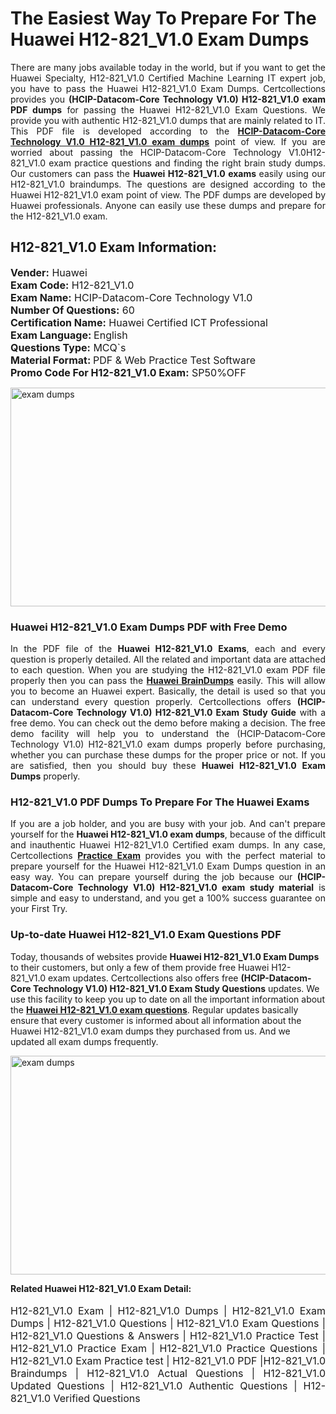 <h1>The Easiest Way To Prepare For The Huawei H12-821_V1.0 Exam Dumps</h1> <p style="text-align:justify">There are many jobs available today in the world, but if you want to get the Huawei Specialty, H12-821_V1.0 Certified Machine Learning IT expert job, you have to pass the Huawei H12-821_V1.0 Exam Dumps. Certcollections provides you <strong>(HCIP-Datacom-Core Technology V1.0) H12-821_V1.0 exam PDF dumps</strong> for passing the Huawei H12-821_V1.0 Exam Questions. We provide you with authentic H12-821_V1.0 dumps that are mainly related to IT. This PDF file is developed according to the <a href="https://www.certsofficial.com/huawei/h12-821_v1.0-questions"><strong>HCIP-Datacom-Core Technology V1.0 H12-821_V1.0 exam dumps</strong></a> point of view. If you are worried about passing the HCIP-Datacom-Core Technology V1.0H12-821_V1.0 exam practice questions and finding the right brain study dumps. Our customers can pass the <strong>Huawei H12-821_V1.0 exams </strong>easily using our H12-821_V1.0 braindumps. The questions are designed according to the Huawei H12-821_V1.0 exam point of view. The PDF dumps are developed by Huawei professionals. Anyone can easily use these dumps and prepare for the H12-821_V1.0 exam.</p> <h2><strong>H12-821_V1.0 Exam Information:</strong></h2> <p><span style="font-size:16px"><strong>Vender:</strong> Huawei<br /> <strong>Exam Code:</strong> H12-821_V1.0<br /> <strong>Exam Name:</strong> HCIP-Datacom-Core Technology V1.0<br /> <strong>Number Of Questions:</strong> 60<br /> <strong>Certification Name:</strong> Huawei Certified ICT Professional<br /> <strong>Exam Language: </strong>English<br /> <strong>Questions Type:</strong> MCQ`s<br /> <strong>Material Format: </strong>PDF & Web Practice Test Software<br /> <strong>Promo Code For H12-821_V1.0 Exam:</strong> SP50%OFF</span></p> <p><a href="https://www.certsofficial.com/huawei/h12-821_v1.0-questions" rel="no-follow"><img alt="exam dumps" src="https://www.certcollections.com/uploads/content/certsofficial.jpg" style="height:350px; width:750px" /></a></p> <h3><strong>Huawei H12-821_V1.0 Exam Dumps PDF with Free Demo</strong></h3> <p style="text-align:justify">In the PDF file of the <strong>Huawei H12-821_V1.0 Exams</strong>, each and every question is properly detailed. All the related and important data are attached to each question. When you are studying the H12-821_V1.0 exam PDF file properly then you can pass the <a href="https://www.certsofficial.com/huawei-dumps"><strong>Huawei BrainDumps</strong></a> easily. This will allow you to become an Huawei expert. Basically, the detail is used so that you can understand every question properly. Certcollections offers <strong>(HCIP-Datacom-Core Technology V1.0) H12-821_V1.0 Exam Study Guide</strong> with a free demo. You can check out the demo before making a decision. The free demo facility will help you to understand the (HCIP-Datacom-Core Technology V1.0) H12-821_V1.0 exam dumps properly before purchasing, whether you can purchase these dumps for the proper price or not. If you are satisfied, then you should buy these <strong>Huawei H12-821_V1.0 Exam Dumps</strong> properly.</p> <h3><strong>H12-821_V1.0 PDF Dumps To Prepare For The Huawei Exams</strong></h3> <p style="text-align:justify">If you are a job holder, and you are busy with your job. And can't prepare yourself for the <strong>Huawei H12-821_V1.0 exam dumps</strong>, because of the difficult and inauthentic Huawei H12-821_V1.0 Certified exam dumps. In any case, Certcollections <strong><a href="https://www.certsofficial.com/">Practice Exam</a></strong> provides you with the perfect material to prepare yourself for the Huawei H12-821_V1.0 Exam Dumps question in an easy way. You can prepare yourself during the job because our <strong>(HCIP-Datacom-Core Technology V1.0) H12-821_V1.0 exam study material</strong> is simple and easy to understand, and you get a 100% success guarantee on your First Try.</p> <h3><strong>Up-to-date Huawei H12-821_V1.0 Exam Questions PDF</strong></h3> <p>Today, thousands of websites provide <strong>Huawei H12-821_V1.0 Exam Dumps</strong> to their customers, but only a few of them provide free Huawei H12-821_V1.0 exam updates. Certcollections also offers free <strong>(HCIP-Datacom-Core Technology V1.0) H12-821_V1.0 Exam Study Questions</strong> updates. We use this facility to keep you up to date on all the important information about the <a href="https://www.certsofficial.com/huawei/h12-821_v1.0-questions"><strong>Huawei H12-821_V1.0 exam questions</strong></a>. Regular updates basically ensure that every customer is informed about all information about the Huawei H12-821_V1.0 exam dumps they purchased from us. And we updated all exam dumps frequently.</p> <p><a href="https://www.certsofficial.com/huawei/h12-821_v1.0-questions"><img alt="exam dumps " src="https://www.certcollections.com/uploads/content/certsofficial2.jpg" style="height:350px; width:750px" /></a></p> <p style="text-align:justify"><span style="font-size:14px"><strong>Related Huawei H12-821_V1.0 Exam Detail:</strong></span><br /> <br /> <span style="font-size:16px">H12-821_V1.0 Exam | H12-821_V1.0 Dumps | H12-821_V1.0 Exam Dumps | H12-821_V1.0 Questions | H12-821_V1.0 Exam Questions | H12-821_V1.0 Questions & Answers | H12-821_V1.0 Practice Test | H12-821_V1.0 Practice Exam | H12-821_V1.0 Practice Questions | H12-821_V1.0 Exam Practice test | H12-821_V1.0 PDF |H12-821_V1.0 Braindumps | H12-821_V1.0 Actual Questions | H12-821_V1.0 Updated Questions | H12-821_V1.0 Authentic Questions | H12-821_V1.0 Verified Questions</span></p>
